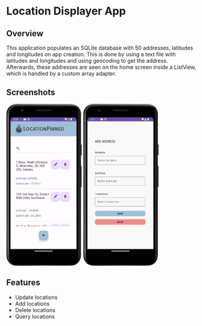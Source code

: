 # Location Displayer App

## Overview
This application populates an SQLite database with 50 addresses, latitudes and longitudes on app creation. This is done by using a text file with latitudes and longitudes and using geocoding to get the address. Afterwards, these addresses are seen on the home screen inside a ListView, which is handled by a custom array adapter.

## Screenshots

<p float="left">
  <img src="screenshots/main-screen.png" width="200" />
  <img src="screenshots/add-location.png" width="200" /> 
</p>

## Features

- Update locations
- Add locations
- Delete locations
- Query locations
